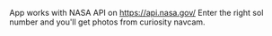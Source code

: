App works with NASA API on https://api.nasa.gov/
Enter the right sol number and you'll get photos from curiosity navcam.
